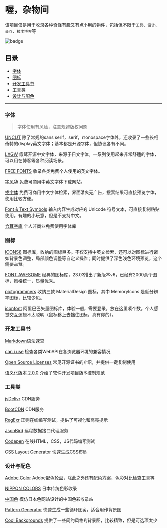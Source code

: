 # 喔，杂物间

该项目仅是用于收录各种奇怪有趣又有点小用的物件，包括但不限于`工具`、`设计`、`交互`、`技术博客`等

![badge](https://img.shields.io/badge/State-useless-orange?style=for-the-badge)

<h2 id='catalog'>目录</h2>

- [字体](#fonts)
- [图标](#icons)
- [开发工具书](#reference-books)
- [工具类](#dev-tools)
- [设计与配色](#design)
---
<h3 id='fonts'>字体</h3>

> 字体使用有风险，注意规避版权问题

[UNCUT](https://uncut.wtf/) 除了常规的sans serif，serif，monospace字体外，还收录了一些长相奇特的display英文字体；基本都是开源字体，但协议各有不同。

[LXGW](https://lxgw.github.io/) 霞鹜开源中文字体，来源于日文字体。一系列使用起来非常舒适的字体，可以用在博客等各种阅读场景。

[FREE FONTS](https://www.freefonts.io/) 收录各类免费个人使用的英文字体。

[字风华](https://www.zifh.com/) 免费可商用中英文字体下载网站。

[找字体](https://zfont.cn/) 免费可商用中文字体检索，界面清爽无广告，搜索结果可直接预览字体，使用比较方便。

[Font & Text Symbols](https://instafonts.io/) 输入内容生成对应的 Unicode 符号文本，可直接复制粘贴使用。有趣的小玩意，但是不支持中文。

[仓耳字库](http://tsanger.cn/) 个人非商业免费使用字体库

<h3 id='icons'>图标</h3>

[ICONS8](https://icons8.com/icons) 图标库，收纳的图标巨多。不仅支持中英文检索，还可以对图标进行诸如背景色调整，局部颜色调整等自定义操作；同时提供了深色浅色环境预览，这个需要点赞。

[FONT AWESOME](https://fontawesome.com/search) 经典的图标库，23.03推出了新版本v6，已经有2000余个图标，风格统一，质量优秀。

[pictogrammers](https://pictogrammers.com/libraries/) 收纳三款 MaterialDesign 图标，其中 MemoryIcons 是低分辨率图标，比较少见。

[iconfont](https://www.iconfont.cn/) 阿里巴巴矢量图标库，体验一般，需要登录，放在这里凑个数。个人感觉交互逻辑不太聪明（鼠标移上去挡住图标，真有你的）。

<h3 id='reference-books'>开发工具书</h3>

[Markdown语法速查](https://markdown.com.cn/cheat-sheet.html)

[can i use](https://caniuse.com/) 检查各类WebAPI在各浏览器环境的兼容情况

[Open Source Licenses](https://choosealicense.com/licenses/) 常见开源证书的介绍，并提供一键复制使用

[语义化版本 2.0.0](https://semver.org/lang/zh-CN/) 介绍了软件开发项目版本控制规范

<h3 id='dev-tools'>工具类</h3>

[jsDelivr](https://www.jsdelivr.com/) CDN服务

[BootCDN](https://www.bootcdn.cn/) CDN服务

[RegExr](https://regexr.com/) 正则在线编写测试，提供了可视化和高亮提示

[JsonBird](https://bird.ioliu.cn/) 远程数据接口代理服务

[Codepen](https://codepen.io/pen/) 在线HTML，CSS，JS代码编写测试

[CSS Layout Generator](https://layout.bradwoods.io/) 快速生成CSS布局

<h3 id='design'>设计与配色</h3>

[Adobe Color](https://color.adobe.com/zh/create/color-wheel) Adobe配色轮盘，除此之外还有配色方案、色彩对比检查工具等

[NIPPON COLORS](https://nipponcolors.com/) 日本传统色彩收录

[中国色](http://zhongguose.com/) 模仿日本色网站设计的中国色彩收录站

[Pattern Generator](https://doodad.dev/pattern-generator/) 快速生成一些循环图案，适合用作背景图

[Cool Backgrounds](https://coolbackgrounds.io/) 提供了一些简约风格的背景图，比较精致，但是可选项太少
